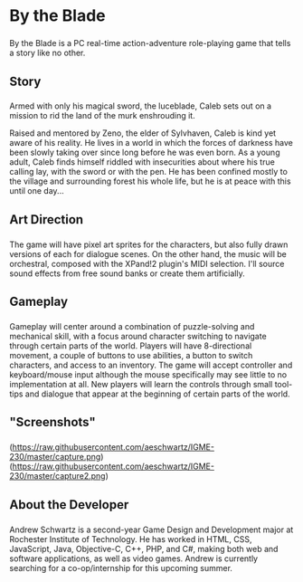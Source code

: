 # By the Blade
###
By the Blade is a PC real-time action-adventure role-playing game that tells a story like no other.

## Story
###
Armed with only his magical sword, the luceblade, Caleb sets out on a mission to rid the land of the murk enshrouding it.

Raised and mentored by Zeno, the elder of Sylvhaven, Caleb is kind yet aware of his reality. He lives in a world in which the forces of darkness have been slowly taking over since long before he was even born. As a young adult, Caleb finds himself riddled with insecurities about where his true calling lay, with the sword or with the pen. He has been confined mostly to the village and surrounding forest his whole life, but he is at peace with this until one day...

## Art Direction
###
The game will have pixel art sprites for the characters, but also fully drawn versions of each for dialogue scenes. On the other hand, the music will be orchestral, composed with the XPand!2 plugin's MIDI selection. I'll source sound effects from free sound banks or create them artificially.

## Gameplay
###
Gameplay will center around a combination of puzzle-solving and mechanical skill, with a focus around character switching to navigate through certain parts of the world. Players will have 8-directional movement, a couple of buttons to use abilities, a button to switch characters, and access to an inventory. The game will accept controller and keyboard/mouse input although the mouse specifically may see little to no implementation at all. New players will learn the controls through small tool-tips and dialogue that appear at the beginning of certain parts of the world.

## "Screenshots"
###
(https://raw.githubusercontent.com/aeschwartz/IGME-230/master/capture.png)
(https://raw.githubusercontent.com/aeschwartz/IGME-230/master/capture2.png)

## About the Developer
###
Andrew Schwartz is a second-year Game Design and Development major at Rochester Institute of Technology. He has worked in HTML, CSS, JavaScript, Java, Objective-C, C++, PHP, and C#, making both web and software applications, as well as video games. Andrew is currently searching for a co-op/internship for this upcoming summer.
